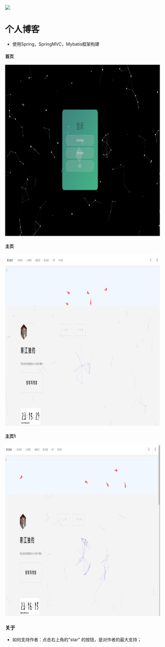 ![](https://img.shields.io/badge/License-Apache%202-yellow.svg)
# 个人博客


- 使用Spring，SpringMVC，Mybatis框架构建

#### 首页
<center><img src="https://raw.githubusercontent.com/imu-yangyuan/blog/master/screenshot/01.jpg" width="1080" height="558"></center>

#### 主页
<center><img src="https://raw.githubusercontent.com/imu-yangyuan/blog/master/screenshot/02.jpg" width="1080" height="558"></center>

#### 主页1
<center><img src="https://raw.githubusercontent.com/imu-yangyuan/blog/master/screenshot/03.jpg" width="1080" height="558"></center>


###  关于

- 如何支持作者：点击右上角的"star" 的按钮，是对作者的最大支持；